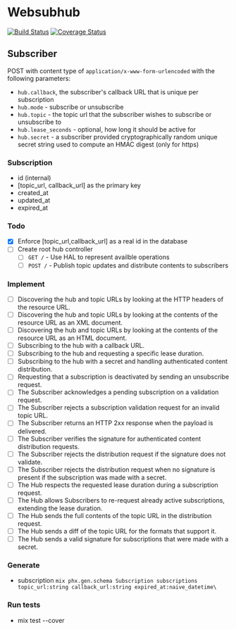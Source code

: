# Websubhub

[![Build Status](https://travis-ci.org/tamarasaurus/websubhub.svg?branch=master)](https://travis-ci.org/tamarasaurus/websubhub) [![Coverage Status](https://coveralls.io/repos/github/tamarasaurus/websubhub/badge.svg?branch=master)](https://coveralls.io/github/tamarasaurus/websubhub?branch=master)


## Subscriber
POST with content type of `application/x-www-form-urlencoded` with the following parameters:
  - `hub.callback`, the subscriber's callback URL that is unique per subscription
  - `hub.mode` - subscribe or unsubscribe
  - `hub.topic` - the topic url that the subscriber wishes to subscribe or unsubscribe to
  - `hub.lease_seconds` - optional, how long it should be active for
  - `hub.secret` - a subscriber provided cryptographically random unique secret string used to compute an HMAC digest (only for https)

### Subscription
  - id (internal)
  - [topic_url, callback_url] as the primary key
  - created_at
  - updated_at
  - expired_at

### Todo
- [x] Enforce [topic_url,callback_url] as a real id in the database
- [ ] Create root hub controller
    - [ ] `GET /` - Use HAL to represent availble operations
    - [ ] `POST /` - Publish topic updates and distribute contents to subscribers

### Implement
- [ ] Discovering the hub and topic URLs by looking at the HTTP headers of the resource URL.
- [ ] Discovering the hub and topic URLs by looking at the contents of the resource URL as an XML document.
- [ ] Discovering the hub and topic URLs by looking at the contents of the resource URL as an HTML document.
- [ ] Subscribing to the hub with a callback URL.
- [ ] Subscribing to the hub and requesting a specific lease duration.
- [ ] Subscribing to the hub with a secret and handling authenticated content distribution.
- [ ] Requesting that a subscription is deactivated by sending an unsubscribe request.
- [ ] The Subscriber acknowledges a pending subscription on a validation request.
- [ ] The Subscriber rejects a subscription validation request for an invalid topic URL.
- [ ] The Subscriber returns an HTTP 2xx response when the payload is delivered.
- [ ] The Subscriber verifies the signature for authenticated content distribution requests.
- [ ] The Subscriber rejects the distribution request if the signature does not validate.
- [ ] The Subscriber rejects the distribution request when no signature is present if the subscription was made with a secret.
- [ ] The Hub respects the requested lease duration during a subscription request.
- [ ] The Hub allows Subscribers to re-request already active subscriptions, extending the lease duration.
- [ ] The Hub sends the full contents of the topic URL in the distribution request.
- [ ] The Hub sends a diff of the topic URL for the formats that support it.
- [ ] The Hub sends a valid signature for subscriptions that were made with a secret.

### Generate

- subscription `mix phx.gen.schema Subscription subscriptions topic_url:string callback_url:string expired_at:naive_datetime\`

### Run tests

- mix test --cover